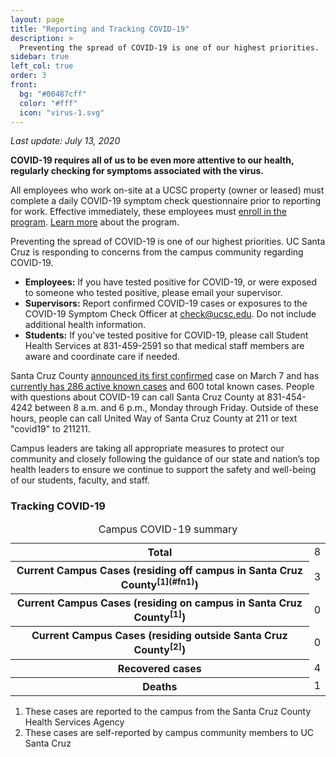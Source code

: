 ```yaml
---
layout: page
title: "Reporting and Tracking COVID-19"
description: >
  Preventing the spread of COVID-19 is one of our highest priorities. 
sidebar: true
left_col: true
order: 3
front: 
  bg: "#00487cff"
  color: "#fff"
  icon: "virus-1.svg"
---
```


_Last update: July 13, 2020_

**COVID-19 requires all of us to be even more attentive to our health, regularly checking for symptoms associated with the virus.**

All employees who work on-site at a UCSC property (owner or leased) must complete a daily COVID-19 symptom check questionnaire prior to reporting for work. Effective immediately, these employees must [enroll in the program](https://ucsantacruz.co1.qualtrics.com/jfe/form/SV_007UYZZnkIAUmkR). [Learn more](https://www.ucsc.edu/coronavirus/symptom-check.html) about the program.

Preventing the spread of COVID-19 is one of our highest priorities. UC Santa Cruz is responding to concerns from the campus community regarding COVID-19.

*   **Employees:** If you have tested positive for COVID-19, or were exposed to someone who tested positive, please email your supervisor.
*   **Supervisors:** Report confirmed COVID-19 cases or exposures to the COVID-19 Symptom Check Officer at [check@ucsc.edu](mailto:check@ucsc.edu).  Do not include additional health information.
*   **Students:** If you've tested positive for COVID-19, please call Student Health Services at 831-459-2591 so that medical staff members are aware and coordinate care if needed.

Santa Cruz County [announced its first confirmed](http://www.santacruzhealth.org/Portals/7/Pdfs/Coronavirus/COVID-19%20PR%203_6_20_FINAL.pdf) case on March 7 and has [currently has 286 active known cases](http://santacruzhealth.org/HSAHome/HSADivisions/PublicHealth/CommunicableDiseaseControl/Coronavirus.aspx) and 600 total known cases. People with questions about COVID-19 can call Santa Cruz County at 831-454-4242 between 8 a.m. and 6 p.m., Monday through Friday. Outside of these hours, people can call United Way of Santa Cruz County at 211 or text "covid19" to 211211.

Campus leaders are taking all appropriate measures to protect our community and closely following the guidance of our state and nation’s top health leaders to ensure we continue to support the safety and well-being of our students, faculty, and staff.

### Tracking COVID-19

<table><caption>Campus COVID-19 summary</caption>

<tbody>

<tr class="total-row">

<th scope="row">Total</th>

<td>8</td>

</tr>

<tr>

<th scope="row">Current Campus Cases (residing off campus in Santa Cruz County<sup>[1](#fn1)</sup>)</th>

<td>3</td>

</tr>

<tr>

<th scope="row">Current Campus Cases (residing on campus in Santa Cruz County<sup>[1]</sup>)</th>

<td>0</td>

</tr>

<tr>

<th scope="row">Current Campus Cases (residing outside Santa Cruz County<sup>[2]</sup>)</th>

<td>0</td>

</tr>

<tr>

<th scope="row">Recovered cases</th>

<td>4</td>

</tr>

<tr>

<th scope="row">Deaths</th>

<td>1</td>

</tr>

</tbody>

</table>

1.  These cases are reported to the campus from the Santa Cruz County Health Services Agency
2.  These cases are self-reported by campus community members to UC Santa Cruz


